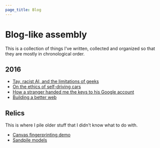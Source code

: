 ```yaml
---
page_title: Blog
---
```


# Blog-like assembly

This is a collection of things I've written, collected and organized so that they are mostly in chronological order.

## 2016
* [Tay, racist AI, and the limitations of geeks](2016/tay.md)
* [On the ethics of self-driving cars](2016/self-driving-cars.md)
* [How a stranger handed me the keys to his Google account](2016/wipe-your-devices)
* [Building a better web](2016/better-web)

## Relics

This is where I pile older stuff that I didn't know what to do with.

* [Canvas fingerprinting demo](relics/canvas-fingerprinting)
* [Sandpile models](relics/sandpiles)
